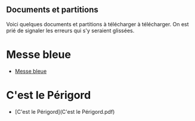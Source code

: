 ## Documents et partitions

Voici quelques documents et partitions à télécharger à télécharger. On est prié de signaler les erreurs qui s'y seraient glissées.

# Messe bleue

* [Messe bleue](https://github.com/mimo38/PDF/raw/master/MesseBleueLy.pdf)

# C'est le Périgord
* [C'est le Périgord](C'est le Périgord.pdf)
